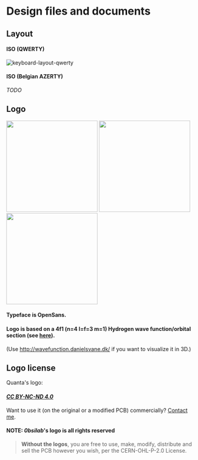 # Design files and documents

## Layout
#### ISO (QWERTY)
![keyboard-layout-qwerty](https://user-images.githubusercontent.com/23436953/178248543-ad723fe3-f86d-45d1-af92-3cccbf8ec347.png)  
#### ISO (Belgian AZERTY)
_TODO_

## Logo
<img height="240" src="https://user-images.githubusercontent.com/23436953/233588606-6e17b71a-4519-40dc-8dbc-5bd722d3c803.svg">
<img height="240" src="https://user-images.githubusercontent.com/23436953/233587902-4c61e8fd-951d-454f-9dfa-1ea4b9c6a239.svg">
<img height="240" src="https://user-images.githubusercontent.com/23436953/233588563-bfc5a51e-714d-4a77-a1fc-082ede4f8457.svg">

#### Typeface is OpenSans.
#### Logo is based on a 4f1 (n=4 l=f=3 m=1) Hydrogen wave function/orbital section (see [here](https://en.wikipedia.org/wiki/Quantum_mechanics#/media/File:Hydrogen_Density_Plots.png)).
(Use http://wavefunction.danielsvane.dk/ if you want to visualize it in 3D.)  

## Logo license
Quanta's logo:
#### _[CC BY-NC-ND 4.0 ](https://creativecommons.org/licenses/by-nc-nd/4.0/)_
Want to use it (on the original or a modified PCB) commercially? [Contact me](mailto:mail@obsilab.com).

#### NOTE: _0bsilab_'s logo is all rights reserved
> **Without the logos**, you are free to use, make, modify, distribute and sell the PCB however you wish, per the CERN-OHL-P-2.0 License.

